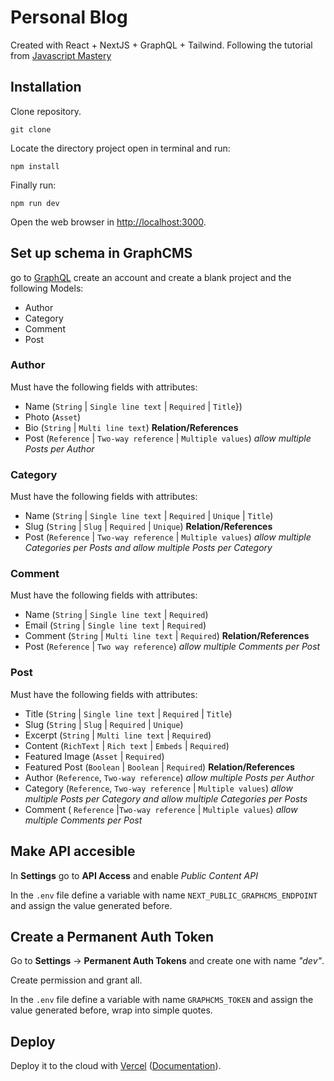 # Personal Blog

Created with React + NextJS + GraphQL + Tailwind. Following the tutorial from [Javascript Mastery](https://www.youtube.com/watch?v=HYv55DhgTuA)

## Installation

Clone repository.

```
git clone
```

Locate the directory project open in terminal and run:

 ```
 npm install
 ```

 Finally run:

 ```
 npm run dev
 ```

 Open the web browser in [http://localhost:3000](http://localhost:3000).

## Set up schema in GraphCMS

go to [GraphQL](https://app.graphcms.com/) create an account and create a blank project and the following Models:

- Author
- Category
- Comment
- Post

### Author

Must have the following fields with attributes:

- Name (`String` | `Single line text` | `Required` | `Title`})
- Photo (`Asset`)
- Bio (`String` | `Multi line text`)
**Relation/References**
- Post (`Reference` | `Two-way reference` | `Multiple values`) *allow multiple Posts per Author*

### Category

Must have the following fields with attributes:

- Name (`String` | `Single line text` | `Required` | `Unique` | `Title`)
- Slug (`String` | `Slug` | `Required` | `Unique`)
**Relation/References**
- Post (`Reference` | `Two-way reference` | `Multiple values`) *allow multiple Categories per Posts and allow multiple Posts per Category*

### Comment

Must have the following fields with attributes:

- Name (`String` | `Single line text` | `Required`)
- Email (`String` | `Single line text` | `Required`)
- Comment (`String` | `Multi line text` | `Required`)
**Relation/References**
- Post (`Reference` | `Two way reference`) *allow multiple Comments per Post*

### Post

Must have the following fields with attributes:

- Title (`String` | `Single line text` | `Required` | `Title`)
- Slug (`String` | `Slug` | `Required` | `Unique`)
- Excerpt (`String` | `Multi line text` | `Required`)
- Content (`RichText` | `Rich text` | `Embeds` | `Required`)
- Featured Image (`Asset` | `Required`)
- Featured Post (`Boolean` | `Boolean` | `Required`)
**Relation/References**
- Author (`Reference`, `Two-way reference`) *allow multiple Posts per Author*
- Category (`Reference`, `Two-way reference` | `Multiple values`) *allow multiple Posts per Category and allow multiple Categories per Posts*
- Comment ( `Reference` |`Two-way reference` | `Multiple values`) *allow multiple Comments per Post*

## Make API accesible

In **Settings** go to **API Access** and enable *Public Content API*

In the `.env` file define a variable with name `NEXT_PUBLIC_GRAPHCMS_ENDPOINT` and assign the value generated before.

## Create a Permanent Auth Token
Go to **Settings** -> **Permanent Auth Tokens** and create one with name *"dev"*.

Create permission and grant all.

In the `.env` file define a variable with name `GRAPHCMS_TOKEN` and assign the value generated before, wrap into simple quotes.

## Deploy

Deploy it to the cloud with [Vercel](https://vercel.com/new?utm_source=github&utm_medium=readme&utm_campaign=next-example) ([Documentation](https://nextjs.org/docs/deployment)).
